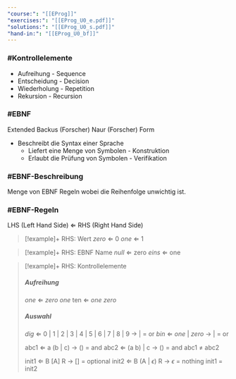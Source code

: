 ```yaml
---
"course:": "[[EProg]]"
"exercises:": "[[EProg_U0_e.pdf]]"
"solutions:": "[[EProg_U0_s.pdf]]"
"hand-in:": "[[EProg_U0_bf]]"
---
```


### #Kontrollelemente

- Aufreihung - Sequence
- Entscheidung - Decision
- Wiederholung - Repetition
- Rekursion - Recursion

### #EBNF

Extended Backus (Forscher) Naur (Forscher) Form

- Beschreibt die Syntax einer Sprache
	- Liefert eine Menge von Symbolen - Konstruktion
	- Erlaubt die Prüfung von Symbolen - Verifikation

###  #EBNF-Beschreibung

Menge von EBNF Regeln wobei die Reihenfolge unwichtig ist.

### #EBNF-Regeln

LHS (Left Hand Side) $\Leftarrow$ RHS (Right Hand Side)


> [!example]+ RHS: Wert
>  *zero* $\Leftarrow$ 0
>  *one* $\Leftarrow$ 1

> [!example]+ RHS: EBNF Name
>  *null* $\Leftarrow$ zero
>  *eins* $\Leftarrow$ one

> [!example]+ RHS: Kontrollelemente
> ##### Aufreihung
>  *one* $\Leftarrow$ *zero*  *one*
>  ten $\Leftarrow$ *one*  *zero*
> ##### Auswahl
> *dig* $\Leftarrow$ 0 | 1 | 2 | 3 | 4 | 5 | 6 | 7 | 8 | 9 $\rightarrow$ | = or
> *bin* $\Leftarrow$ *one* | *zero* $\rightarrow$ | = or
> 
> abc1 $\Leftarrow$ a (b | c) $\rightarrow$ () = and
> abc2 $\Leftarrow$ (a b) | c $\rightarrow$ () = and
> abc1 $\neq$ abc2
> 
> init1 $\Leftarrow$ B [A] R  $\rightarrow$ [] = optional
> init2 $\Leftarrow$ B (A | $\epsilon$) R $\rightarrow$ $\epsilon$ = nothing
> init1 = init2
